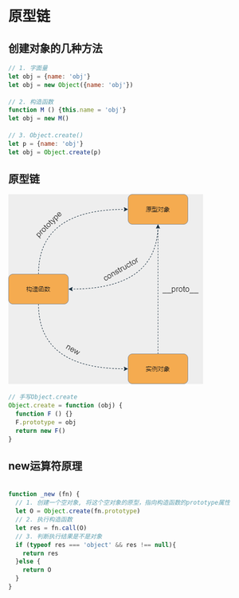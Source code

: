 # 原型链

## 创建对象的几种方法

```js
// 1. 字面量
let obj = {name: 'obj'}
let obj = new Object({name: 'obj'})

// 2. 构造函数
function M () {this.name = 'obj'}
let obj = new M()

// 3. Object.create()
let p = {name: 'obj'}
let obj = Object.create(p)
```



## 原型链

![原型链](images/prototype.png)

```js
// 手写Object.create
Object.create = function (obj) {
  function F () {}
  F.prototype = obj
  return new F()
}
```



## new运算符原理

```js

function _new (fn) {
  // 1. 创建一个空对象, 将这个空对象的原型，指向构造函数的prototype属性
  let O = Object.create(fn.prototype)
  // 2. 执行构造函数
  let res = fn.call(O)
  // 3. 判断执行结果是不是对象
  if (typeof res === 'object' && res !== null){
    return res
  }else {
    return O
  }
}
```

